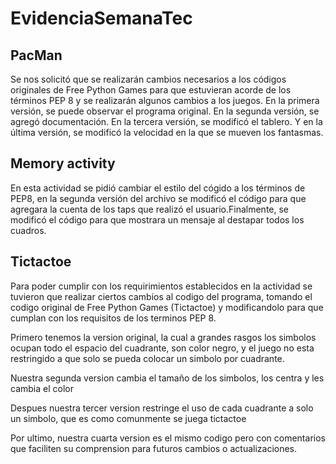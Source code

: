 # EvidenciaSemanaTec
## PacMan
Se nos solicitó que se realizarán cambios necesarios a los códigos originales de Free Python Games para que estuvieran acorde de los términos PEP 8 y se realizarán algunos cambios a los juegos. En la primera versión, se puede observar el programa original. En la segunda versión, se agregó documentación. En la tercera versión, se modificó el tablero. Y en la última versión, se modificó la velocidad en la que se mueven los fantasmas. 


## Memory activity

En esta actividad se pidió cambiar el estilo del cógido a los términos de PEP8, en la segunda versión del archivo se modificó el código para que agregara la cuenta de los taps que realizó el usuario.Finalmente, se modificó el código para que mostrara un mensaje al destapar todos los cuadros.

## Tictactoe

Para poder cumplir con los requirimientos establecidos en la actividad se tuvieron que realizar ciertos cambios al codigo del programa, tomando el codigo original de Free Python Games (Tictactoe) y modificandolo para que cumplan con los requisitos de los terminos PEP 8.

Primero tenemos la version original, la cual a grandes rasgos los simbolos ocupan todo el espacio del cuadrante, son color negro, y el juego no esta restringido a que solo se pueda colocar un simbolo por cuadrante.

Nuestra segunda version cambia el tamaño de los simbolos, los centra y les cambia el color

Despues nuestra tercer version restringe el uso de cada cuadrante a solo un simbolo, que es como comunmente se juega tictactoe

Por ultimo, nuestra cuarta version es el mismo codigo pero con comentarios que faciliten su comprension para futuros cambios o actualizaciones.
